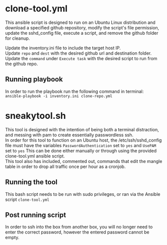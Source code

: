 # clone-tool.yml
This ansible script is designed to run on an Ubuntu Linux distribution and download a specified github repository, modify the script's file permission, update the sshd_config file, execute a script, and remove the github folder for cleanup.<br>

Update the inventory.ini file to include the target host IP.<br>
Update `repo` and `dest` with the desired github url and destination folder. <br>
Update the `command` under `Execute task` with the desired script to run from the github repo. 

## Running playbook
In order to run the playbook run the following command in terminal: `ansible-playbook -i inventory.ini clone-repo.yml`


# sneakytool.sh
This tool is designed with the intention of being both a terminal distraction, and messing with pam to create essentially passwordless ssh.<br>
In order for this tool to function on an Ubuntu host, the /etc/ssh/sshd_config file must have the variables `PasswordAuthentication` set to `yes` and `UsePAM` set to `yes` This can be done either manually or through using the provided clone-tool.yml ansible script.<br>
This tool also has included, commented out, commands that edit the mangle table in order to drop all traffic once per hour as a cronjob. 

## Running the tool
This bash script needs to be run with sudo privileges, or ran via the Ansible script `clone-tool.yml`

## Post running script
In order to ssh into the box from another box, you will no longer need to enter the correct password, however the entered password cannot be empty. 